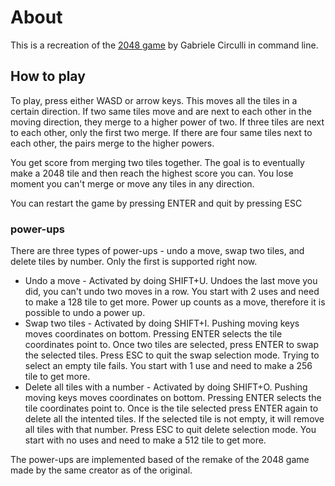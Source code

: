 # About
This is a recreation of the [2048 game](https://play2048.co/) by Gabriele Circulli in command line.
## How to play
To play, press either WASD or arrow keys. This moves all the tiles in a certain direction. If two same tiles move and are next to each other in the moving direction, they merge to a higher power of two. If three tiles are next to each other, only the first two merge. If there are four same tiles next to each other, the pairs merge to the higher powers.

You get score from merging two tiles together. The goal is to eventually make a 2048 tile and then reach the highest score you can. You lose moment you can't merge or move any tiles in any direction.

You can restart the game by pressing ENTER and quit by pressing ESC
### power-ups
There are three types of power-ups - undo a move, swap two tiles, and delete tiles by number. Only the first is supported right now.
- Undo a move -  Activated by doing SHIFT+U. Undoes the last move you did, you can't undo two moves in a row. You start with 2 uses and need to make a 128 tile to get more. Power up counts as a move, therefore it is possible to undo a power up.
- Swap two tiles - Activated by doing SHIFT+I. Pushing moving keys moves coordinates on bottom. Pressing ENTER selects the tile coordinates point to. Once two tiles are selected, press ENTER to swap the selected tiles. Press ESC to quit the swap selection mode. Trying to select an empty tile fails. You start with 1 use and need to make a 256 tile to get more.
- Delete all tiles with a number - Activated by doing SHIFT+O. Pushing moving keys moves coordinates on bottom. Pressing ENTER selects the tile coordinates point to. Once is the tile selected press ENTER again to delete all the intented tiles. If the selected tile is not empty, it will remove all tiles with that number. Press ESC to quit delete selection mode. You start with no uses and need to make a 512 tile to get more.

The power-ups are implemented based of the remake of the 2048 game made by the same creator as of the original.